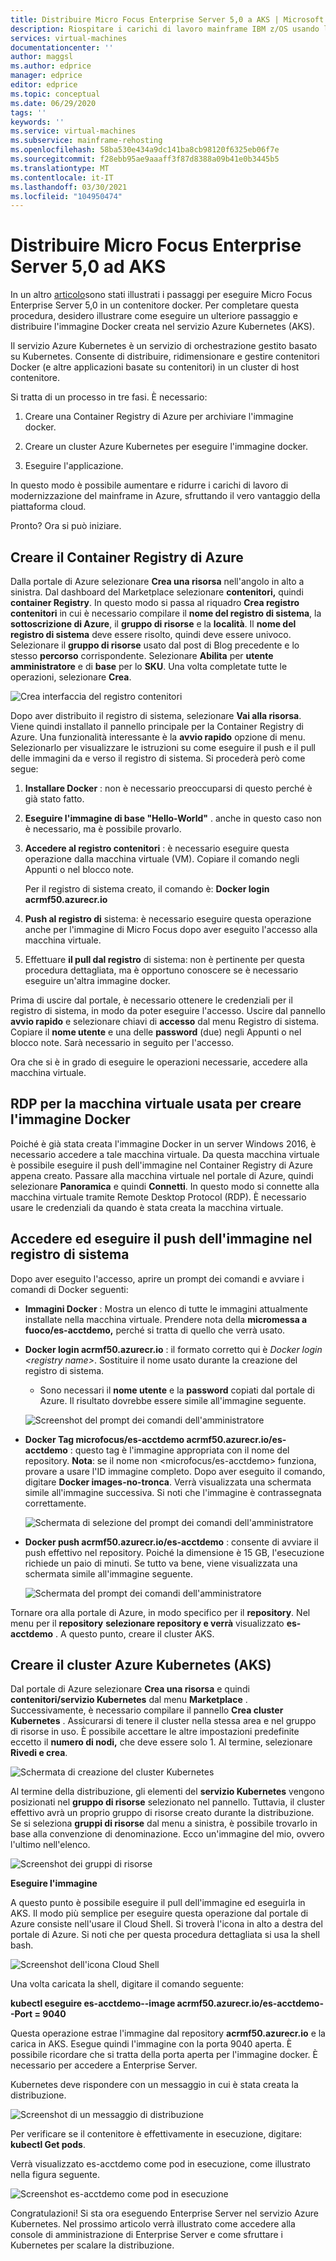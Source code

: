 ```yaml
---
title: Distribuire Micro Focus Enterprise Server 5,0 a AKS | Microsoft Docs
description: Riospitare i carichi di lavoro mainframe IBM z/OS usando l'ambiente di sviluppo e test con Micro Focus in macchine virtuali (VM) di Azure.
services: virtual-machines
documentationcenter: ''
author: maggsl
ms.author: edprice
manager: edprice
editor: edprice
ms.topic: conceptual
ms.date: 06/29/2020
tags: ''
keywords: ''
ms.service: virtual-machines
ms.subservice: mainframe-rehosting
ms.openlocfilehash: 58ba530e434a9dc141ba8cb98120f6325eb06f7e
ms.sourcegitcommit: f28ebb95ae9aaaff3f87d8388a09b41e0b3445b5
ms.translationtype: MT
ms.contentlocale: it-IT
ms.lasthandoff: 03/30/2021
ms.locfileid: "104950474"
---
```

# <a name="deploy-micro-focus-enterprise-server-50-to-aks"></a>Distribuire Micro Focus Enterprise Server 5,0 ad AKS

In un altro [articolo](./run-enterprise-server-container.md)sono stati illustrati i passaggi per eseguire Micro Focus Enterprise Server 5,0 in un contenitore docker. Per completare questa procedura, desidero illustrare come eseguire un ulteriore passaggio e distribuire l'immagine Docker creata nel servizio Azure Kubernetes (AKS).

Il servizio Azure Kubernetes è un servizio di orchestrazione gestito basato su Kubernetes. Consente di distribuire, ridimensionare e gestire contenitori Docker (e altre applicazioni basate su contenitori) in un cluster di host contenitore.

Si tratta di un processo in tre fasi. È necessario:

1.  Creare una Container Registry di Azure per archiviare l'immagine docker.

2.  Creare un cluster Azure Kubernetes per eseguire l'immagine docker.

3.  Eseguire l'applicazione.

In questo modo è possibile aumentare e ridurre i carichi di lavoro di modernizzazione del mainframe in Azure, sfruttando il vero vantaggio della piattaforma cloud.

Pronto? Ora si può iniziare.

## <a name="create-the-azure-container-registry"></a>Creare il Container Registry di Azure

Dalla portale di Azure selezionare **Crea una risorsa** nell'angolo in alto a sinistra. Dal dashboard del Marketplace selezionare **contenitori,** quindi **container Registry**. In questo modo si passa al riquadro **Crea registro contenitori** in cui è necessario compilare il **nome del registro di sistema**, la **sottoscrizione di Azure**, il **gruppo di risorse** e la **località**. Il **nome del registro di sistema** deve essere risolto, quindi deve essere univoco. Selezionare il **gruppo di risorse** usato dal post di Blog precedente e lo stesso **percorso** corrispondente. Selezionare **Abilita** per **utente amministratore** e di **base** per lo **SKU**. Una volta completate tutte le operazioni, selezionare **Crea**.

![Crea interfaccia del registro contenitori](media/deploy-image-1.png)

Dopo aver distribuito il registro di sistema, selezionare **Vai alla risorsa**. Viene quindi installato il pannello principale per la Container Registry di Azure. Una funzionalità interessante è la **avvio rapido** opzione di menu. Selezionarlo per visualizzare le istruzioni su come eseguire il push e il pull delle immagini da e verso il registro di sistema. Si procederà però come segue:

1.  **Installare Docker** : non è necessario preoccuparsi di questo perché è già stato fatto.

2.  **Eseguire l'immagine di base "Hello-World"** . anche in questo caso non è necessario, ma è possibile provarlo.

3.  **Accedere al registro contenitori** : è necessario eseguire questa operazione dalla macchina virtuale (VM). Copiare il comando negli Appunti o nel blocco note.

    Per il registro di sistema creato, il comando è: **Docker login acrmf50.azurecr.io**

4.  **Push al registro di** sistema: è necessario eseguire questa operazione anche per l'immagine di Micro Focus dopo aver eseguito l'accesso alla macchina virtuale.

5.  Effettuare **il pull dal registro** di sistema: non è pertinente per questa procedura dettagliata, ma è opportuno conoscere se è necessario eseguire un'altra immagine docker.

Prima di uscire dal portale, è necessario ottenere le credenziali per il registro di sistema, in modo da poter eseguire l'accesso. Uscire dal pannello **avvio rapido** e selezionare chiavi di **accesso** dal menu Registro di sistema. Copiare il **nome utente** e una delle **password** (due) negli Appunti o nel blocco note. Sarà necessario in seguito per l'accesso.

Ora che si è in grado di eseguire le operazioni necessarie, accedere alla macchina virtuale.

## <a name="rdp-to-the-virtual-machine-you-used-to-create-the-docker-image"></a>RDP per la macchina virtuale usata per creare l'immagine Docker

Poiché è già stata creata l'immagine Docker in un server Windows 2016, è necessario accedere a tale macchina virtuale. Da questa macchina virtuale è possibile eseguire il push dell'immagine nel Container Registry di Azure appena creato. Passare alla macchina virtuale nel portale di Azure, quindi selezionare **Panoramica** e quindi **Connetti**. In questo modo si connette alla macchina virtuale tramite Remote Desktop Protocol (RDP). È necessario usare le credenziali da quando è stata creata la macchina virtuale.

## <a name="log-in-and-push-the-image-to-the-registry"></a>Accedere ed eseguire il push dell'immagine nel registro di sistema

Dopo aver eseguito l'accesso, aprire un prompt dei comandi e avviare i comandi di Docker seguenti:

-   **Immagini Docker** : Mostra un elenco di tutte le immagini attualmente installate nella macchina virtuale. Prendere nota della **micromessa a fuoco/es-acctdemo,** perché si tratta di quello che verrà usato.

-   **Docker login acrmf50.azurecr.io** : il formato corretto qui è *Docker login \<registry name\>*. Sostituire il nome usato durante la creazione del registro di sistema.

    -   Sono necessari il **nome utente** e la **password** copiati dal portale di Azure. Il risultato dovrebbe essere simile all'immagine seguente.

    ![Screenshot del prompt dei comandi dell'amministratore](media/deploy-image-2.png)

-   **Docker Tag microfocus/es-acctdemo acrmf50.azurecr.io/es-acctdemo** : questo tag è l'immagine appropriata con il nome del repository. **Nota**: se il nome non \<microfocus/es-acctdemo\> funziona, provare a usare l'ID immagine completo. Dopo aver eseguito il comando, digitare **Docker images-no-tronca**. Verrà visualizzata una schermata simile all'immagine successiva. Si noti che l'immagine è contrassegnata correttamente.

    ![Schermata di selezione del prompt dei comandi dell'amministratore](media/deploy-image-3.png)

-   **Docker push acrmf50.azurecr.io/es-acctdemo** : consente di avviare il push effettivo nel repository. Poiché la dimensione è 15 GB, l'esecuzione richiede un paio di minuti. Se tutto va bene, viene visualizzata una schermata simile all'immagine seguente.

    ![Schermata del prompt dei comandi dell'amministratore](media/deploy-image-4.png)

Tornare ora alla portale di Azure, in modo specifico per il **repository**. Nel menu per il **repository** **selezionare repository e verrà** visualizzato **es-acctdemo** . A questo punto, creare il cluster AKS.

## <a name="create-the-azure-kubernetes-aks-cluster"></a>Creare il cluster Azure Kubernetes (AKS)

Dal portale di Azure selezionare **Crea una risorsa** e quindi **contenitori/servizio Kubernetes** dal menu **Marketplace** . Successivamente, è necessario compilare il pannello **Crea cluster Kubernetes** . Assicurarsi di tenere il cluster nella stessa area e nel gruppo di risorse in uso. È possibile accettare le altre impostazioni predefinite eccetto il **numero di nodi,** che deve essere solo 1. Al termine, selezionare **Rivedi e crea**.

![Schermata di creazione del cluster Kubernetes](media/deploy-image-5.png)

Al termine della distribuzione, gli elementi del **servizio Kubernetes** vengono posizionati nel **gruppo di risorse** selezionato nel pannello. Tuttavia, il cluster effettivo avrà un proprio gruppo di risorse creato durante la distribuzione. Se si seleziona **gruppi di risorse** dal menu a sinistra, è possibile trovarlo in base alla convenzione di denominazione. Ecco un'immagine del mio, ovvero l'ultimo nell'elenco.

![Screenshot dei gruppi di risorse](media/deploy-image-6.png)

**Eseguire l'immagine**

A questo punto è possibile eseguire il pull dell'immagine ed eseguirla in AKS. Il modo più semplice per eseguire questa operazione dal portale di Azure consiste nell'usare il Cloud Shell. Si troverà l'icona in alto a destra del portale di Azure. Si noti che per questa procedura dettagliata si usa la shell bash.

![Screenshot dell'icona Cloud Shell](media/deploy-image-7.png)

Una volta caricata la shell, digitare il comando seguente:

**kubectl eseguire es-acctdemo--image acrmf50.azurecr.io/es-acctdemo--Port = 9040**

Questa operazione estrae l'immagine dal repository **acrmf50.azurecr.io** e la carica in AKS. Esegue quindi l'immagine con la porta 9040 aperta. È possibile ricordare che si tratta della porta aperta per l'immagine docker. È necessario per accedere a Enterprise Server.

Kubernetes deve rispondere con un messaggio in cui è stata creata la distribuzione.

![Screenshot di un messaggio di distribuzione](media/deploy-image-8.jpg)

Per verificare se il contenitore è effettivamente in esecuzione, digitare: **kubectl Get pods**.

Verrà visualizzato es-acctdemo come pod in esecuzione, come illustrato nella figura seguente.

![Screenshot es-acctdemo come pod in esecuzione](media/deploy-image-9.png)

Congratulazioni! Si sta ora eseguendo Enterprise Server nel servizio Azure Kubernetes. Nel prossimo articolo verrà illustrato come accedere alla console di amministrazione di Enterprise Server e come sfruttare i Kubernetes per scalare la distribuzione.
